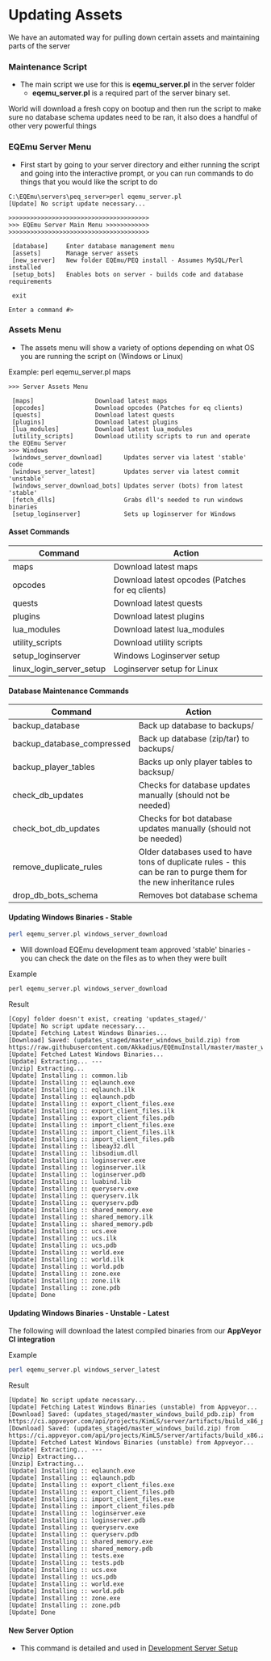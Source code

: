 # Updating Assets



We have an automated way for pulling down certain assets and maintaining parts of the server

### Maintenance Script

* The main script we use for this is **eqemu\_server.pl** in the server folder
  * **eqemu\_server.pl** is a required part of the server binary set. 

World will download a fresh copy on bootup and then run the script to make sure no database schema updates need to be ran, it also does a handful of other very powerful things

### EQEmu Server Menu

* First start by going to your server directory and either running the script and going into the interactive prompt, or you can run commands to do things that you would like the script to do

```text
C:\EQEmu\servers\peq_server>perl eqemu_server.pl
[Update] No script update necessary...

>>>>>>>>>>>>>>>>>>>>>>>>>>>>>>>>>>>>>>>
>>> EQEmu Server Main Menu >>>>>>>>>>>>
>>>>>>>>>>>>>>>>>>>>>>>>>>>>>>>>>>>>>>>

 [database]     Enter database management menu
 [assets]       Manage server assets
 [new_server]   New folder EQEmu/PEQ install - Assumes MySQL/Perl installed
 [setup_bots]   Enables bots on server - builds code and database requirements

 exit

Enter a command #>
```

### Assets Menu

* The assets menu will show a variety of options depending on what OS you are running the script on \(Windows or Linux\)

Example: perl eqemu\_server.pl maps

```text
>>> Server Assets Menu

 [maps]                 Download latest maps
 [opcodes]              Download opcodes (Patches for eq clients)
 [quests]               Download latest quests
 [plugins]              Download latest plugins
 [lua_modules]          Download latest lua_modules
 [utility_scripts]      Download utility scripts to run and operate the EQEmu Server
>>> Windows
 [windows_server_download]      Updates server via latest 'stable' code
 [windows_server_latest]        Updates server via latest commit 'unstable'
 [windows_server_download_bots] Updates server (bots) from latest 'stable'
 [fetch_dlls]                   Grabs dll's needed to run windows binaries
 [setup_loginserver]            Sets up loginserver for Windows
```

#### Asset Commands

| **Command** | **Action** |
| --- | --- |
| maps | Download latest maps |
| opcodes | Download latest opcodes \(Patches for eq clients\) |
| quests | Download latest quests |
| plugins | Download latest plugins |
| lua\_modules | Download latest lua\_modules |
| utility\_scripts | Download utility scripts |
| setup\_loginserver | Windows Loginserver setup |
| linux\_login\_server\_setup | Loginserver setup for Linux |

#### Database Maintenance Commands

| **Command** | **Action** |
| --- | --- |
| backup\_database | Back up database to backups/ |
| backup\_database\_compressed | Back up database \(zip/tar\) to backups/ |
| backup\_player\_tables | Backs up only player tables to backsup/ |
| check\_db\_updates | Checks for database updates manually \(should not be needed\) |
| check\_bot\_db\_updates | Checks for bot database updates manually \(should not be needed\) |
| remove\_duplicate\_rules | Older databases used to have tons of duplicate rules - this can be ran to purge them for the new inheritance rules |
| drop\_db\_bots\_schema | Removes bot database schema |

#### Updating Windows Binaries - Stable

```bash
perl eqemu_server.pl windows_server_download
```

* Will download EQEmu development team approved 'stable' binaries - you can check the date on the files as to when they were built

Example

```perl
perl eqemu_server.pl windows_server_download
```

Result

```text
[Copy] folder doesn't exist, creating 'updates_staged/'
[Update] No script update necessary...
[Update] Fetching Latest Windows Binaries...
[Download] Saved: (updates_staged/master_windows_build.zip) from https://raw.githubusercontent.com/Akkadius/EQEmuInstall/master/master_windows_build.zip
[Update] Fetched Latest Windows Binaries...
[Update] Extracting... ---
[Unzip] Extracting...
[Update] Installing :: common.lib
[Update] Installing :: eqlaunch.exe
[Update] Installing :: eqlaunch.ilk
[Update] Installing :: eqlaunch.pdb
[Update] Installing :: export_client_files.exe
[Update] Installing :: export_client_files.ilk
[Update] Installing :: export_client_files.pdb
[Update] Installing :: import_client_files.exe
[Update] Installing :: import_client_files.ilk
[Update] Installing :: import_client_files.pdb
[Update] Installing :: libeay32.dll
[Update] Installing :: libsodium.dll
[Update] Installing :: loginserver.exe
[Update] Installing :: loginserver.ilk
[Update] Installing :: loginserver.pdb
[Update] Installing :: luabind.lib
[Update] Installing :: queryserv.exe
[Update] Installing :: queryserv.ilk
[Update] Installing :: queryserv.pdb
[Update] Installing :: shared_memory.exe
[Update] Installing :: shared_memory.ilk
[Update] Installing :: shared_memory.pdb
[Update] Installing :: ucs.exe
[Update] Installing :: ucs.ilk
[Update] Installing :: ucs.pdb
[Update] Installing :: world.exe
[Update] Installing :: world.ilk
[Update] Installing :: world.pdb
[Update] Installing :: zone.exe
[Update] Installing :: zone.ilk
[Update] Installing :: zone.pdb
[Update] Done
```

#### Updating Windows Binaries - Unstable - Latest

The following will download the latest compiled binaries from our **AppVeyor CI integration**

Example

```bash
perl eqemu_server.pl windows_server_latest
```

Result

```text
[Update] No script update necessary...
[Update] Fetching Latest Windows Binaries (unstable) from Appveyor...
[Download] Saved: (updates_staged/master_windows_build_pdb.zip) from https://ci.appveyor.com/api/projects/KimLS/server/artifacts/build_x86_pdb.zip
[Download] Saved: (updates_staged/master_windows_build.zip) from https://ci.appveyor.com/api/projects/KimLS/server/artifacts/build_x86.zip
[Update] Fetched Latest Windows Binaries (unstable) from Appveyor...
[Update] Extracting... ---
[Unzip] Extracting...
[Unzip] Extracting...
[Update] Installing :: eqlaunch.exe
[Update] Installing :: eqlaunch.pdb
[Update] Installing :: export_client_files.exe
[Update] Installing :: export_client_files.pdb
[Update] Installing :: import_client_files.exe
[Update] Installing :: import_client_files.pdb
[Update] Installing :: loginserver.exe
[Update] Installing :: loginserver.pdb
[Update] Installing :: queryserv.exe
[Update] Installing :: queryserv.pdb
[Update] Installing :: shared_memory.exe
[Update] Installing :: shared_memory.pdb
[Update] Installing :: tests.exe
[Update] Installing :: tests.pdb
[Update] Installing :: ucs.exe
[Update] Installing :: ucs.pdb
[Update] Installing :: world.exe
[Update] Installing :: world.pdb
[Update] Installing :: zone.exe
[Update] Installing :: zone.pdb
[Update] Done
```

#### New Server Option

* This command is detailed and used in [Development Server Setup](../server-installation/dev-server-folders.md)

